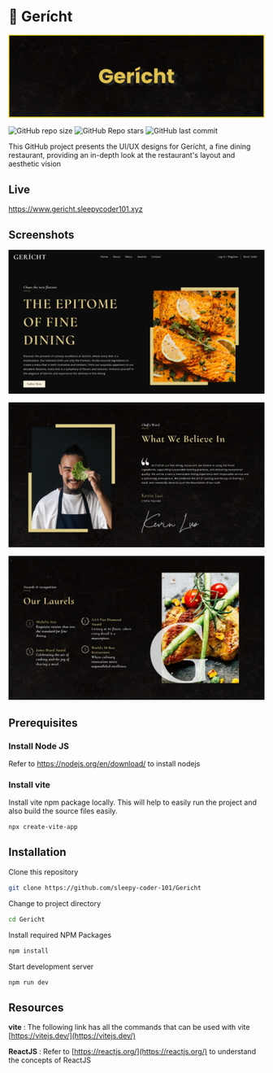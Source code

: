 # 🍴 Gerícht

<p align="center">
  <img src="/public/readme/Banner.png" />
</p>

![GitHub repo size](https://img.shields.io/github/repo-size/sleepy-coder-101/Gericht?logo=Files&style=for-the-badge) ![GitHub Repo stars](https://img.shields.io/github/stars/sleepy-coder-101/Gericht?logo=Apache%20Spark&style=for-the-badge) ![GitHub last commit](https://img.shields.io/github/last-commit/sleepy-coder-101/Gericht?logo=GitHub&style=for-the-badge)

This GitHub project presents the UI/UX designs for Gerícht, a fine dining restaurant, providing an in-depth look at the restaurant's layout and aesthetic vision

## Live

https://www.gericht.sleepycoder101.xyz

## Screenshots

!["Gerícht Header"](/public/readme/Header.png "Gerícht Header")

!["Gerícht Chef"](/public/readme/Chef.png "Gerícht Chef")

!["Gerícht Laurels"](/public/readme/Laurels.png "Gerícht Laurels")

## Prerequisites

### Install Node JS

Refer to https://nodejs.org/en/download/ to install nodejs

### Install vite

Install vite npm package locally. This will help to easily run the project and also build the source files easily.

```bash
npx create-vite-app
```

## Installation

Clone this repository

```bash
git clone https://github.com/sleepy-coder-101/Gericht
```

Change to project directory

```bash
cd Gericht
```

Install required NPM Packages

```bash
npm install
```

Start development server

```bash
npm run dev
```

## Resources

**vite** : The following link has all the commands that can be used with vite [https://vitejs.dev/](https://vitejs.dev/)

**ReactJS** : Refer to [https://reactjs.org/](https://reactjs.org/) to understand the concepts of ReactJS
